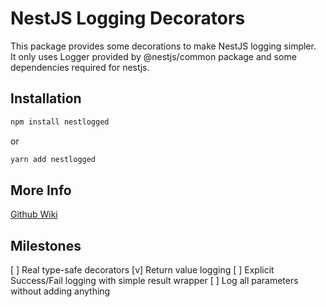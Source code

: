 # NestJS Logging Decorators

This package provides some decorations to make NestJS logging simpler.  
It only uses Logger provided by @nestjs/common package and some dependencies required for nestjs.

## Installation

```sh
npm install nestlogged
```

or

```sh
yarn add nestlogged
```

## More Info

[Github Wiki](https://github.com/Worplo/nestlogged/wiki)

## Milestones

[ ] Real type-safe decorators
[v] Return value logging
[ ] Explicit Success/Fail logging with simple result wrapper
[ ] Log all parameters without adding anything
